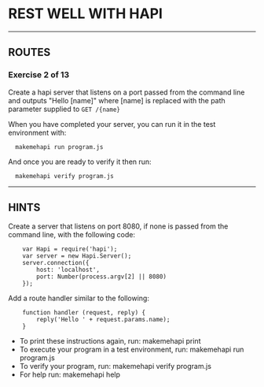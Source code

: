 # REST WELL WITH HAPI
---
## ROUTES
### Exercise 2 of 13

Create a hapi server that listens on a port passed from the command line and
outputs "Hello [name]" where [name] is replaced with the path parameter supplied
to `GET /{name}`

When you have completed your server, you can run it in the test environment
with:
```
  makemehapi run program.js
```
And once you are ready to verify it then run:
```
  makemehapi verify program.js
```
---
## HINTS

Create a server that listens on port 8080, if none is passed from the command
line, with the following code:
```
    var Hapi = require('hapi');
    var server = new Hapi.Server();
    server.connection({
        host: 'localhost',
        port: Number(process.argv[2] || 8080)
    });
```
Add a route handler similar to the following:
```
    function handler (request, reply) {
        reply('Hello ' + request.params.name);
    }
```

 * To print these instructions again, run: makemehapi print
 * To execute your program in a test environment, run: makemehapi run program.js
 * To verify your program, run: makemehapi verify program.js
 * For help run: makemehapi help



